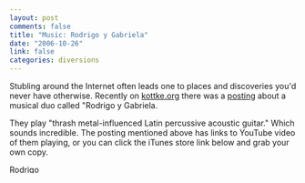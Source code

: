 ```yaml
--- 
layout: post
comments: false
title: "Music: Rodrigo y Gabriela"
date: "2006-10-26"
link: false
categories: diversions
---
```

Stubling around the Internet often leads one to places and discoveries you'd never have otherwise. Recently on <a href="http://kottke.org" title="Kottke">kottke.org</a> there was a <a href="http://www.kottke.org/06/10/rodrigo-y-gabriela" title="rodrigo-y-gabriela">posting</a> about a musical duo called "Rodrigo y Gabriela.

They play "thrash metal-influenced Latin percussive acoustic guitar." Which sounds incredible. The posting mentioned above has links to YouTube video of them playing, or you can click the iTunes store link below and grab your own copy.

<a href="http://phobos.apple.com/WebObjects/MZStore.woa/wa/viewAlbum?i=197538503&id=197538442&s=143441">
<img height="15" width="61" alt="Rodrigo y Gabriela - Rodrigo y Gabriela" src="http://ax.phobos.apple.com.edgesuite.net/images/badgeitunes61x15dark.gif"></img>
</a>
